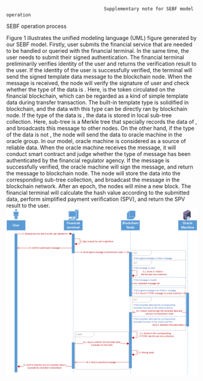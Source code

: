                                         Supplementary note for SEBF model operation

SEBF operation process

Figure 1 illustrates the unified modeling language (UML) figure generated by our SEBF model. Firstly, user submits the financial service that are needed to be handled or queried with the financial terminal. In the same time, the user needs to submit their signed authentication. The financial terminal preliminarily verifies identity of the user and returns the verification result to the user. If the identity of the user is successfully verified, the terminal will send the signed <T-TYPE> template data message to the blockchain node. When the message is received, the node will verify the signature of user and check whether the type of the data is <Token>. Here, <Token> is the token circulated on the financial blockchain, which can be regarded as a kind of simple template data during transfer transaction. The built-in <Token> template type is solidified in blockchain, and the data with this type can be directly ran by blockchain node. If the type of the data is <Token>, the data is stored in local <Token> sub-tree collection. Here, <Token> sub-tree is a Merkle tree that specially records the data of <Token>, and broadcasts this message to other nodes. On the other hand, if the type of the data is not <Token>, the node will send the data to oracle machine in the oracle group. In our model, oracle machine is considered as a source of reliable data. When the oracle machine receives the message, it will conduct smart contract and judge whether the type of message has been authenticated by the financial regulator agency. If the message is successfully verified, the oracle machine will sign the  message, and return the message to blockchain node. The node will store the data into the corresponding  sub-tree collection, and broadcast the message in the blockchain network. After an epoch, the nodes will mine a new block. The financial terminal will calculate the hash value according to the submitted  data, perform simplified payment verification (SPV), and return the SPV result to the user. 
![image](https://github.com/sebf2020/Supplementary-explanation/blob/master/Overall%20system%20operation%20diagram.png)
